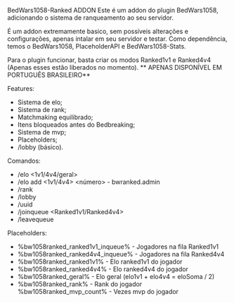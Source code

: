 BedWars1058-Ranked ADDON
Este é um addon do plugin BedWars1058, adicionando o sistema de ranqueamento ao seu servidor.

É um addon extremamente basico, sem possíveis alterações e configurações, apenas intalar em seu servidor e testar.
Como dependência, temos o BedWars1058, PlaceholderAPI e BedWars1058-Stats.

Para o plugin funcionar, basta criar os modos Ranked1v1 e Ranked4v4 (Apenas esses estão liberados no momento).
** APENAS DISPONÍVEL EM PORTUGUÊS BRASILEIRO**

Features:
- Sistema de elo;
- Sistema de rank;
- Matchmaking equilibrado;
- Itens bloqueados antes do Bedbreaking;
- Sistema de mvp;
- Placeholders;
- /lobby (básico).

Comandos:
- /elo <nick> <1v1/4v4/geral>
- /elo add <nick> <1v1/4v4> <número> - bwranked.admin
- /rank <nick>
- /lobby
- /uuid <nick>
- /joinqueue <Ranked1v1/Ranked4v4>
- /leavequeue 

Placeholders:
- %bw1058ranked_ranked1v1_inqueue% - Jogadores na fila Ranked1v1
- %bw1058ranked_ranked4v4_inqueue% - Jogadores na fila Ranked4v4
- %bw1058ranked_ranked1v1% - Elo ranked1v1 do jogador
- %bw1058ranked_ranked4v4% - Elo ranked4v4 do jogador
- %bw1058ranked_geral% - Elo geral (elo1v1 + elo4v4 = eloSoma / 2)
- %bw1058ranked_rank% - Rank do jogador
%bw1058ranked_mvp_count% - Vezes mvp do jogador
